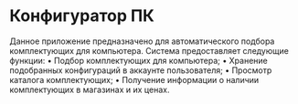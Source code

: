 # Конфигуратор ПК
Данное приложение предназначено для автоматического подбора комплектующих для компьютера.
Система предоставляет следующие функции:
•	Подбор комплектующих для компьютера;
•	Хранение подобранных конфигураций в аккаунте пользователя;
•	Просмотр каталога комплектующих;
•	Получение информации о наличии комплектующих в магазинах и их ценах.
